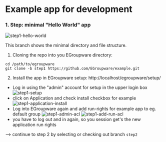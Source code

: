 # Example app for development

### 1. Step: minimal "Hello World" app

![step1-hello-world](https://user-images.githubusercontent.com/972180/68392090-4b047a80-0169-11ea-87ce-a1ef6d2f7ea5.png)

This branch shows the minimal directory and file structure.

1. Cloning the repo into you EGroupware directory:
```
cd /path/to/egroupware
git clone -b step1 https://github.com/EGroupware/example.git
```

2. Install the app in EGroupware setup: http://localhost/egroupware/setup/

* Log in using the "admin" account for setup in the upper login box
![step1-setup](https://user-images.githubusercontent.com/972180/68393526-85234b80-016c-11ea-8480-620160c3b086.png)
* click on Application and check install checkbox for example
![step1-application-install](https://user-images.githubusercontent.com/972180/68393525-85234b80-016c-11ea-9677-8c535ac03a15.png)
* Log into EGroupware again and add run-rights for example app to eg. default group
![step1-admin-acl](https://user-images.githubusercontent.com/972180/68394226-b9e3d280-016d-11ea-9dbf-e769eb499e82.png)
![step1-add-run-acl](https://user-images.githubusercontent.com/972180/68394225-b9e3d280-016d-11ea-856d-36033d6c7fd8.png)
* you have to log out and in again, so you session get's the new application run rights

--> continue to step 2 by selecting or checking out branch ```step2```
